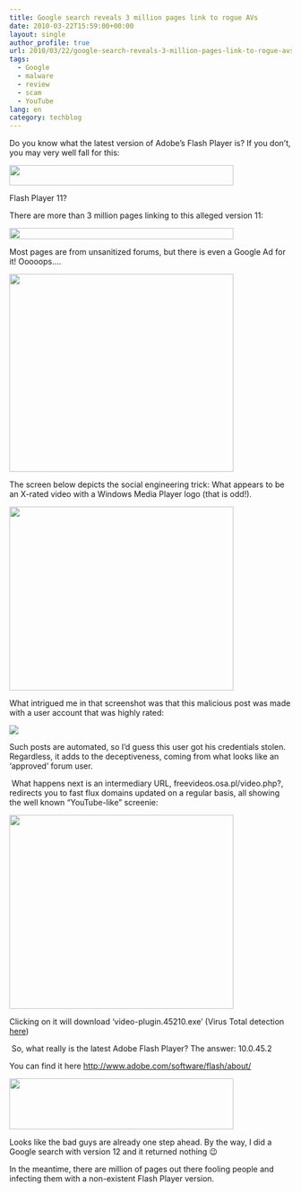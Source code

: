 ```yaml
---
title: Google search reveals 3 million pages link to rogue AVs
date: 2010-03-22T15:59:00+00:00
layout: single
author_profile: true
url: 2010/03/22/google-search-reveals-3-million-pages-link-to-rogue-avs/
tags:
  - Google
  - malware
  - review
  - scam
  - YouTube
lang: en
category: techblog
---
```

Do you know what the latest version of Adobe’s Flash Player is? If you don’t, you may very well fall for this:

<div>
  <a href="http://3.bp.blogspot.com/_vaUVXcmC3OI/S6eLs_q-qTI/AAAAAAAABWE/HCTbO1ju4l4/s1600-h/g1.png" imageanchor="1"><img border="0" height="36" src="http://3.bp.blogspot.com/_vaUVXcmC3OI/S6eLs_q-qTI/AAAAAAAABWE/HCTbO1ju4l4/s400/g1.png" width="400" /></a>
</div>

Flash Player 11?

There are more than 3 million pages linking to this alleged version 11:

<div>
  <a href="http://2.bp.blogspot.com/_vaUVXcmC3OI/S6eLtnfWDwI/AAAAAAAABWI/LeOreVi5JtM/s1600-h/g2.png" imageanchor="1"><img border="0" height="20" src="http://2.bp.blogspot.com/_vaUVXcmC3OI/S6eLtnfWDwI/AAAAAAAABWI/LeOreVi5JtM/s400/g2.png" width="400" /></a>
</div>

Most pages are from unsanitized forums, but there is even a Google Ad for it! Ooooops….

<div>
  <a href="http://1.bp.blogspot.com/_vaUVXcmC3OI/S6eLthqaFSI/AAAAAAAABWM/uMkx8YONZf4/s1600-h/g3.png" imageanchor="1"><img border="0" height="353" src="http://1.bp.blogspot.com/_vaUVXcmC3OI/S6eLthqaFSI/AAAAAAAABWM/uMkx8YONZf4/s400/g3.png" width="400" /></a>
</div>

The screen below depicts the social engineering trick: What appears to be an X-rated video with a Windows Media Player logo (that is odd!).

<div>
  <a href="http://3.bp.blogspot.com/_vaUVXcmC3OI/S6eLt9vbWCI/AAAAAAAABWQ/nHa2JqS3t2M/s1600-h/g5.png" imageanchor="1"><img border="0" height="328" src="http://3.bp.blogspot.com/_vaUVXcmC3OI/S6eLt9vbWCI/AAAAAAAABWQ/nHa2JqS3t2M/s400/g5.png" width="400" /></a>
</div>

What intrigued me in that screenshot was that this malicious post was made with a user account that was highly rated:

<div>
  <a href="http://1.bp.blogspot.com/_vaUVXcmC3OI/S6eLt-sT_JI/AAAAAAAABWU/ArRhqrLzoCQ/s1600-h/hero.png" imageanchor="1"><img border="0" src="http://1.bp.blogspot.com/_vaUVXcmC3OI/S6eLt-sT_JI/AAAAAAAABWU/ArRhqrLzoCQ/s1600/hero.png" /></a>
</div>

Such posts are automated, so I’d guess this user got his credentials stolen. Regardless, it adds to the deceptiveness, coming from what looks like an ‘approved’ forum user.

 What happens next is an intermediary URL, freevideos.osa.pl/video.php?, redirects you to fast flux domains updated on a regular basis, all showing the well known “YouTube-like” screenie:

<div>
  <a href="http://4.bp.blogspot.com/_vaUVXcmC3OI/S6eMeEHcJiI/AAAAAAAABWY/DDcNncKg66A/s1600-h/g6.png" imageanchor="1"><img border="0" height="346" src="http://4.bp.blogspot.com/_vaUVXcmC3OI/S6eMeEHcJiI/AAAAAAAABWY/DDcNncKg66A/s400/g6.png" width="400" /></a>
</div>

Clicking on it will download ‘video-plugin.45210.exe’ (Virus Total detection [here](http://www.virustotal.com/analisis/c3b76274c1162b2c8e10c2aeca63b5d352d99a38a1263f5497c0b137097f16a0-1268690835))

 So, what really is the latest Adobe Flash Player? The answer: 10.0.45.2

You can find it here <http://www.adobe.com/software/flash/about/>

<div>
  <a href="http://4.bp.blogspot.com/_vaUVXcmC3OI/S6eMeO0FBWI/AAAAAAAABWc/MNZMZfnT1ik/s1600-h/g4.png" imageanchor="1"><img border="0" height="91" src="http://4.bp.blogspot.com/_vaUVXcmC3OI/S6eMeO0FBWI/AAAAAAAABWc/MNZMZfnT1ik/s400/g4.png" width="400" /></a>
</div>

Looks like the bad guys are already one step ahead. By the way, I did a Google search with version 12 and it returned nothing 😉

In the meantime, there are million of pages out there fooling people and infecting them with a non-existent Flash Player version.